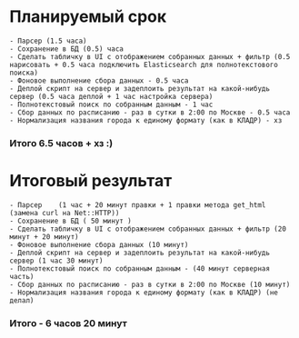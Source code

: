 # Планируемый срок
    - Парсер (1.5 часа)
    - Сохранение в БД (0.5) часа
    - Сделать табличку в UI с отображением собранных данных + фильтр (0.5 нарисовать + 0.5 часа подключить Elasticsearch для полнотекстового поиска)
    - Фоновое выполнение сбора данных - 0.5 часа
    - Деплой скрипт на сервер и задеплоить результат на какой-нибудь сервер (0.5 часа деплой + 1 час настройка сервера)
    - Полнотекстовый поиск по собранным данным - 1 час
    - Сбор данных по расписанию - раз в сутки в 2:00 по Москве - 0.5 часа
    - Нормализация названия города к единому формату (как в КЛАДР) - хз
    
### Итого 6.5 часов + хз :)

# Итоговый результат
    - Парсер    (1 час + 20 минут правки + 1 правки метода get_html (замена curl на Net::HTTP))
    - Сохранение в БД ( 50 минут )
    - Сделать табличку в UI с отображением собранных данных + фильтр (20 минут + 20 минут)
    - Фоновое выполнение сбора данных (10 минут)
    - Деплой скрипт на сервер и задеплоить результат на какой-нибудь сервер (1 час 30 минут)
    - Полнотекстовый поиск по собранным данным - (40 минут серверная часть)
    - Сбор данных по расписанию - раз в сутки в 2:00 по Москве (10 минут)
    - Нормализация названия города к единому формату (как в КЛАДР) (не делал)

### Итого - 6 часов 20 минут